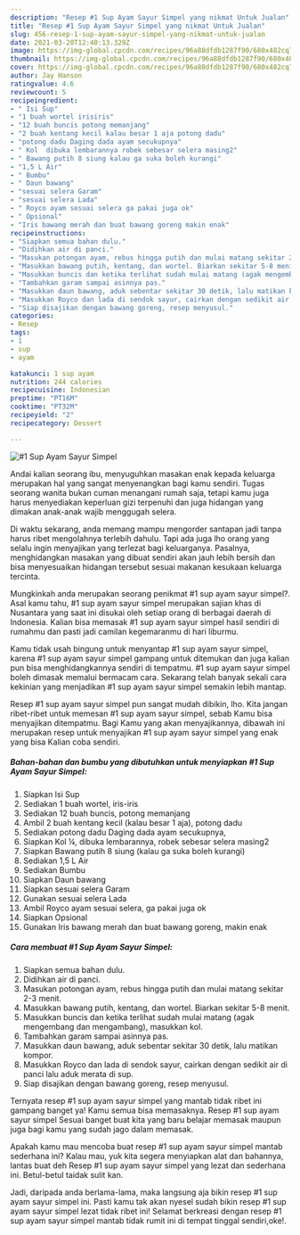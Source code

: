 ```yaml
---
description: "Resep #1 Sup Ayam Sayur Simpel yang nikmat Untuk Jualan"
title: "Resep #1 Sup Ayam Sayur Simpel yang nikmat Untuk Jualan"
slug: 456-resep-1-sup-ayam-sayur-simpel-yang-nikmat-untuk-jualan
date: 2021-03-20T12:40:13.329Z
image: https://img-global.cpcdn.com/recipes/96a88dfdb1287f90/680x482cq70/1-sup-ayam-sayur-simpel-foto-resep-utama.jpg
thumbnail: https://img-global.cpcdn.com/recipes/96a88dfdb1287f90/680x482cq70/1-sup-ayam-sayur-simpel-foto-resep-utama.jpg
cover: https://img-global.cpcdn.com/recipes/96a88dfdb1287f90/680x482cq70/1-sup-ayam-sayur-simpel-foto-resep-utama.jpg
author: Jay Hanson
ratingvalue: 4.6
reviewcount: 5
recipeingredient:
- " Isi Sup"
- "1 buah wortel irisiris"
- "12 buah buncis potong memanjang"
- "2 buah kentang kecil kalau besar 1 aja potong dadu"
- "potong dadu Daging dada ayam secukupnya"
- " Kol  dibuka lembarannya robek sebesar selera masing2"
- " Bawang putih 8 siung kalau ga suka boleh kurangi"
- "1,5 L Air"
- " Bumbu"
- " Daun bawang"
- "sesuai selera Garam"
- "sesuai selera Lada"
- " Royco ayam sesuai selera ga pakai juga ok"
- " Opsional"
- "Iris bawang merah dan buat bawang goreng makin enak"
recipeinstructions:
- "Siapkan semua bahan dulu."
- "Didihkan air di panci."
- "Masukan potongan ayam, rebus hingga putih dan mulai matang sekitar 2-3 menit."
- "Masukkan bawang putih, kentang, dan wortel. Biarkan sekitar 5-8 menit."
- "Masukkan buncis dan ketika terlihat sudah mulai matang (agak mengembang dan mengambang), masukkan kol."
- "Tambahkan garam sampai asinnya pas."
- "Masukkan daun bawang, aduk sebentar sekitar 30 detik, lalu matikan kompor."
- "Masukkan Royco dan lada di sendok sayur, cairkan dengan sedikit air di panci lalu aduk merata di sup."
- "Siap disajikan dengan bawang goreng, resep menyusul."
categories:
- Resep
tags:
- 1
- sup
- ayam

katakunci: 1 sup ayam 
nutrition: 244 calories
recipecuisine: Indonesian
preptime: "PT16M"
cooktime: "PT32M"
recipeyield: "2"
recipecategory: Dessert

---
```



![#1 Sup Ayam Sayur Simpel](https://img-global.cpcdn.com/recipes/96a88dfdb1287f90/680x482cq70/1-sup-ayam-sayur-simpel-foto-resep-utama.jpg)

Andai kalian seorang ibu, menyuguhkan masakan enak kepada keluarga merupakan hal yang sangat menyenangkan bagi kamu sendiri. Tugas seorang  wanita bukan cuman menangani rumah saja, tetapi kamu juga harus menyediakan keperluan gizi terpenuhi dan juga hidangan yang dimakan anak-anak wajib menggugah selera.

Di waktu  sekarang, anda memang mampu mengorder santapan jadi tanpa harus ribet mengolahnya terlebih dahulu. Tapi ada juga lho orang yang selalu ingin menyajikan yang terlezat bagi keluarganya. Pasalnya, menghidangkan masakan yang dibuat sendiri akan jauh lebih bersih dan bisa menyesuaikan hidangan tersebut sesuai makanan kesukaan keluarga tercinta. 



Mungkinkah anda merupakan seorang penikmat #1 sup ayam sayur simpel?. Asal kamu tahu, #1 sup ayam sayur simpel merupakan sajian khas di Nusantara yang saat ini disukai oleh setiap orang di berbagai daerah di Indonesia. Kalian bisa memasak #1 sup ayam sayur simpel hasil sendiri di rumahmu dan pasti jadi camilan kegemaranmu di hari liburmu.

Kamu tidak usah bingung untuk menyantap #1 sup ayam sayur simpel, karena #1 sup ayam sayur simpel gampang untuk ditemukan dan juga kalian pun bisa menghidangkannya sendiri di tempatmu. #1 sup ayam sayur simpel boleh dimasak memalui bermacam cara. Sekarang telah banyak sekali cara kekinian yang menjadikan #1 sup ayam sayur simpel semakin lebih mantap.

Resep #1 sup ayam sayur simpel pun sangat mudah dibikin, lho. Kita jangan ribet-ribet untuk memesan #1 sup ayam sayur simpel, sebab Kamu bisa menyajikan ditempatmu. Bagi Kamu yang akan menyajikannya, dibawah ini merupakan resep untuk menyajikan #1 sup ayam sayur simpel yang enak yang bisa Kalian coba sendiri.

<!--inarticleads1-->

##### Bahan-bahan dan bumbu yang dibutuhkan untuk menyiapkan #1 Sup Ayam Sayur Simpel:

1. Siapkan  Isi Sup
1. Sediakan 1 buah wortel, iris-iris
1. Sediakan 12 buah buncis, potong memanjang
1. Ambil 2 buah kentang kecil (kalau besar 1 aja), potong dadu
1. Sediakan potong dadu Daging dada ayam secukupnya,
1. Siapkan  Kol ¼, dibuka lembarannya, robek sebesar selera masing2
1. Siapkan  Bawang putih 8 siung (kalau ga suka boleh kurangi)
1. Sediakan 1,5 L Air
1. Sediakan  Bumbu
1. Siapkan  Daun bawang
1. Siapkan sesuai selera Garam
1. Gunakan sesuai selera Lada
1. Ambil  Royco ayam sesuai selera, ga pakai juga ok
1. Siapkan  Opsional
1. Gunakan Iris bawang merah dan buat bawang goreng, makin enak




<!--inarticleads2-->

##### Cara membuat #1 Sup Ayam Sayur Simpel:

1. Siapkan semua bahan dulu.
1. Didihkan air di panci.
1. Masukan potongan ayam, rebus hingga putih dan mulai matang sekitar 2-3 menit.
1. Masukkan bawang putih, kentang, dan wortel. Biarkan sekitar 5-8 menit.
1. Masukkan buncis dan ketika terlihat sudah mulai matang (agak mengembang dan mengambang), masukkan kol.
1. Tambahkan garam sampai asinnya pas.
1. Masukkan daun bawang, aduk sebentar sekitar 30 detik, lalu matikan kompor.
1. Masukkan Royco dan lada di sendok sayur, cairkan dengan sedikit air di panci lalu aduk merata di sup.
1. Siap disajikan dengan bawang goreng, resep menyusul.




Ternyata resep #1 sup ayam sayur simpel yang mantab tidak ribet ini gampang banget ya! Kamu semua bisa memasaknya. Resep #1 sup ayam sayur simpel Sesuai banget buat kita yang baru belajar memasak maupun juga bagi kamu yang sudah jago dalam memasak.

Apakah kamu mau mencoba buat resep #1 sup ayam sayur simpel mantab sederhana ini? Kalau mau, yuk kita segera menyiapkan alat dan bahannya, lantas buat deh Resep #1 sup ayam sayur simpel yang lezat dan sederhana ini. Betul-betul taidak sulit kan. 

Jadi, daripada anda berlama-lama, maka langsung aja bikin resep #1 sup ayam sayur simpel ini. Pasti kamu tak akan nyesel sudah bikin resep #1 sup ayam sayur simpel lezat tidak ribet ini! Selamat berkreasi dengan resep #1 sup ayam sayur simpel mantab tidak rumit ini di tempat tinggal sendiri,oke!.

